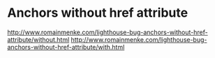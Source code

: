 # Anchors without href attribute

http://www.romainmenke.com/lighthouse-bug-anchors-without-href-attribute/without.html
http://www.romainmenke.com/lighthouse-bug-anchors-without-href-attribute/with.html
